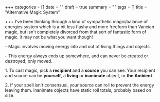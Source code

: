 +++
categories = []
date = ""
draft = true
summary = ""
tags = []
title = "Alternative Magic System"

+++
I've been thinking through a kind of sympathetic magic/balance of energies system which is a bit less flashy and more freeform than Vancian magic, but isn't completely divorced from that sort of fantastic form of magic. It may not be what you want though!

\- Magic involves moving energy into and out of living things and objects.

\- This energy always ends up somewhere, and can never be created or destroyed, only moved.

1\. To cast magic, pick a **recipient** and a **source** you can see. Your recipient and source can be **yourself**, a **living** or **inanimate** object, or **the Ambient**.

2\. If your spell isn't consensual, your source can roll to prevent the energy leaving them. Inanimate objects have static roll totals, probably based on size.